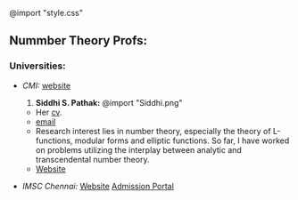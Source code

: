 @import "style.css"
## Nummber Theory Profs:
### Universities:
- *CMI:* [website](https://www.cmi.ac.in//people/academic.php)
  1. **Siddhi S. Pathak:**
   @import "Siddhi.png"
   - Her [cv](https://www.cmi.ac.in/~siddhi/Siddhi_CV_Oct24.pdf).
   - [email](siddhi@cmi.ac.in)
   - Research interest lies in number theory, especially the theory of L-functions, modular forms and elliptic functions. So far, I have worked on problems utilizing the interplay between analytic and transcendental number theory.
   - [Website](https://www.cmi.ac.in/~siddhi/)

- *IMSC Chennai:* [Website](https://www.imsc.res.in/phd_programme_mathematics)
[Admission Portal](https://www.imsc.res.in/mathjrfadmissions/)